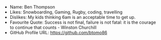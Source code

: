 - Name: Ben Thompson
- Likes: Snowboarding, Gaming, Rugby, coding, travelling
- Dislikes: My kids thinking 6am is an acceptable time to get up.
- Favourite Quote: Success is not final, failure is not fatal: it is the courage to continue that counts - Winston Churchill
- GitHub Profile URL: https://github.com/btomo86